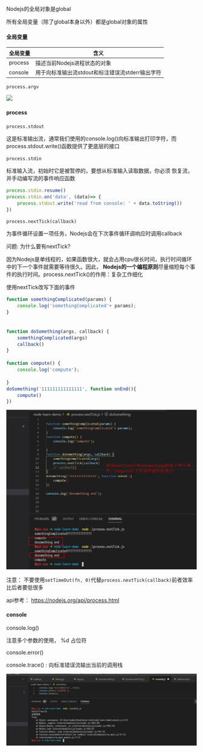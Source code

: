 Nodejs的全局对象是global

所有全局变量（除了global本身以外）都是global对象的属性

#### 全局变量

| 全局变量 | 含义                                             |
| -------- | ------------------------------------------------ |
| process  | 描述当前Nodejs进程状态的对象                     |
| console  | 用于向标准输出流stdout和标注错误流stderr输出字符 |

```process.argv```

![](..\img\process.agrv.jpg)

#### process

```process.stdout```

这是标准输出流，通常我们使用的console.log()向标准输出打印字符，而process.stdout.write()函数提供了更底层的接口

```process.stdin```

标准输入流，初始时它是被暂停的，要想从标准输入读取数据，你必须 恢复流，并手动编写流的事件响应函数

```javascript
process.stdin.resume()
process.stdin.on('data', (data)=> {
    process.stdout.write('read from console: ' + data.toString())
})
```

```process.nextTick(callback)```

为事件循环设置一项任务，Nodejs会在下次事件循环调响应时调用callback

问题: 为什么要有nextTick?

因为Nodejs是单线程的，如果函数很大，就会占用cpu很长时间，执行时间循环中的下一个事件就需要等待很久。因此， **Nodejs的一个编程原则**尽量缩短每个事件的执行时间。process.nextTick()的作用：复杂工作细化

使用nextTick改写下面的事件

```javascript
function somethingComplicated(params) {
    console.log('somethingComplicated'+ params);
}


function doSomething(args, callback) {
    somethingComplicated(args)
    callback()
}   

function compute() {
    console.log('compute');
    
}
doSomething('111111111111111', function onEnd(){
    compute()
})

```

<img src="../img\process.nextTick.jpg" style="zoom:60%;" />

注意： 不要使用```setTimeOut(fn, 0)```代替```process.nextTick(callback)```前者效率比后者要低很多

api参考： https://nodejs.org/api/process.html

#### console

console.log()

注意多个参数的使用， %d 占位符

console.error()

console.trace() : 向标准错误流输出当前的调用栈



![](..\img\console-node.jpg)


